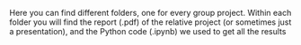 Here you can find different folders, one for every group project. Within each folder you will find the report (.pdf) of the relative project (or sometimes just a presentation), and the Python code (.ipynb) we used to get all the results
